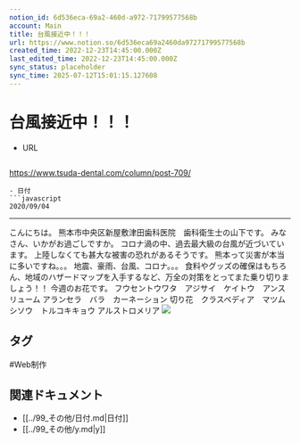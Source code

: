 ```yaml
---
notion_id: 6d536eca-69a2-460d-a972-71799577568b
account: Main
title: 台風接近中！！！
url: https://www.notion.so/6d536eca69a2460da97271799577568b
created_time: 2022-12-23T14:45:00.000Z
last_edited_time: 2022-12-23T14:45:00.000Z
sync_status: placeholder
sync_time: 2025-07-12T15:01:15.127608
---
```

# 台風接近中！！！

- URL
  ```javascript
https://www.tsuda-dental.com/column/post-709/
  ```
- 日付
  ```javascript
2020/09/04
  ```
---
こんにちは。
熊本市中央区新屋敷津田歯科医院　歯科衛生士の山下です。
みなさん、いかがお過ごしですか。
コロナ渦の中、過去最大級の台風が近づいています。
上陸しなくても甚大な被害の恐れがあるそうです。
熊本って災害が本当に多いですね。。。
地震、豪雨、台風、コロナ。。。
食料やグッズの確保はもちろん、地域のハザードマップを入手するなど、万全の対策をとってまた乗り切りましょう！！
今週のお花です。
フウセントウワタ　アジサイ　ケイトウ　アンスリューム
アランセラ　バラ　カーネーション
切り花　クラスペディア　マツムシソウ　トルコキキョウ
アルストロメリア
![](https://www.tsuda-dental.com/column/_data/contribute/images/709_1_18.jpg)

## タグ

#Web制作 

## 関連ドキュメント

- [[../99_その他/日付.md|日付]]
- [[../99_その他/y.md|y]]
